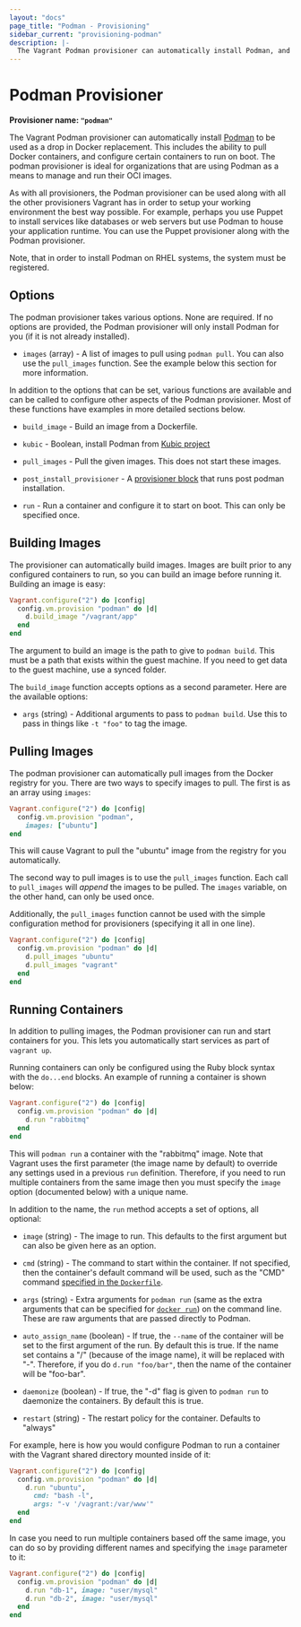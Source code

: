 ```yaml
---
layout: "docs"
page_title: "Podman - Provisioning"
sidebar_current: "provisioning-podman"
description: |-
  The Vagrant Podman provisioner can automatically install Podman, and run it as a drop in replacement for Docker.
---
```


# Podman Provisioner

**Provisioner name: `"podman"`**

The Vagrant Podman provisioner can automatically install
[Podman](https://www.podman.io) to be used as a drop in Docker replacement. 
This includes the ability to pull Docker containers, and configure certain 
containers to run on boot. The podman provisioner is ideal for organizations 
that are using Podman as a means to manage and run their OCI images.

As with all provisioners, the Podman provisioner can be used along with
all the other provisioners Vagrant has in order to setup your working
environment the best way possible. For example, perhaps you use Puppet to
install services like databases or web servers but use Podman to house
your application runtime. You can use the Puppet provisioner along
with the Podman provisioner.

Note, that in order to install Podman on RHEL systems, the system must
be registered. 

## Options

The podman provisioner takes various options. None are required. If
no options are provided, the Podman provisioner will only install Podman
for you (if it is not already installed).

* `images` (array) - A list of images to pull using `podman pull`. You
  can also use the `pull_images` function. See the example below this
  section for more information.

In addition to the options that can be set, various functions are available
and can be called to configure other aspects of the Podman provisioner. Most
of these functions have examples in more detailed sections below.

* `build_image` - Build an image from a Dockerfile.

* `kubic` - Boolean, install Podman from [Kubic project](https://build.opensuse.org/project/show/devel:kubic:libcontainers:stable)

* `pull_images` - Pull the given images. This does not start these images.

* `post_install_provisioner` - A [provisioner block](/docs/provisioning) that runs post podman
   installation.

* `run` - Run a container and configure it to start on boot. This can
  only be specified once.

## Building Images

The provisioner can automatically build images. Images are built prior to
any configured containers to run, so you can build an image before running it.
Building an image is easy:

```ruby
Vagrant.configure("2") do |config|
  config.vm.provision "podman" do |d|
    d.build_image "/vagrant/app"
  end
end
```

The argument to build an image is the path to give to `podman build`. This
must be a path that exists within the guest machine. If you need to get data
to the guest machine, use a synced folder.

The `build_image` function accepts options as a second parameter. Here
are the available options:

* `args` (string) - Additional arguments to pass to `podman build`. Use this
  to pass in things like `-t "foo"` to tag the image.

## Pulling Images

The podman provisioner can automatically pull images from the
Docker registry for you. There are two ways to specify images to
pull. The first is as an array using `images`:

```ruby
Vagrant.configure("2") do |config|
  config.vm.provision "podman",
    images: ["ubuntu"]
end
```

This will cause Vagrant to pull the "ubuntu" image from the registry
for you automatically.

The second way to pull images is to use the `pull_images` function.
Each call to `pull_images` will _append_ the images to be pulled. The
`images` variable, on the other hand, can only be used once.

Additionally, the `pull_images` function cannot be used with the
simple configuration method for provisioners (specifying it all in one line).

```ruby
Vagrant.configure("2") do |config|
  config.vm.provision "podman" do |d|
    d.pull_images "ubuntu"
    d.pull_images "vagrant"
  end
end
```

## Running Containers

In addition to pulling images, the Podman provisioner can run and start
containers for you. This lets you automatically start services as part of
`vagrant up`.

Running containers can only be configured using the Ruby block syntax with
the `do...end` blocks. An example of running a container is shown below:

```ruby
Vagrant.configure("2") do |config|
  config.vm.provision "podman" do |d|
    d.run "rabbitmq"
  end
end
```

This will `podman run` a container with the "rabbitmq" image. Note that
Vagrant uses the first parameter (the image name by default) to override any
settings used in a previous `run` definition. Therefore, if you need to run
multiple containers from the same image then you must specify the `image`
option (documented below) with a unique name.

In addition to the name, the `run` method accepts a set of options, all optional:

* `image` (string) - The image to run. This defaults to the first argument
  but can also be given here as an option.

* `cmd` (string) - The command to start within the container. If not specified,
  then the container's default command will be used, such as the
  "CMD" command [specified in the `Dockerfile`](https:/docs.docker.io/en/latest/use/builder/#cmd).

* `args` (string) - Extra arguments for `podman run` (same as the extra arguments that can be specified for [`docker run`](https:/docs.docker.io/en/latest/commandline/cli/#run))
  on the command line. These are raw arguments that are passed directly to Podman.

* `auto_assign_name` (boolean) - If true, the `--name` of the container will
  be set to the first argument of the run. By default this is true. If the
  name set contains a "/" (because of the image name), it will be replaced
  with "-". Therefore, if you do `d.run "foo/bar"`, then the name of the
  container will be "foo-bar".

* `daemonize` (boolean) - If true, the "-d" flag is given to `podman run` to
  daemonize the containers. By default this is true.

* `restart` (string) - The restart policy for the container. Defaults to
  "always"

For example, here is how you would configure Podman to run a container
with the Vagrant shared directory mounted inside of it:

```ruby
Vagrant.configure("2") do |config|
  config.vm.provision "podman" do |d|
    d.run "ubuntu",
      cmd: "bash -l",
      args: "-v '/vagrant:/var/www'"
  end
end
```

In case you need to run multiple containers based off the same image, you can do
so by providing different names and specifying the `image` parameter to it:

```ruby
Vagrant.configure("2") do |config|
  config.vm.provision "podman" do |d|
    d.run "db-1", image: "user/mysql"
    d.run "db-2", image: "user/mysql"
  end
end
```
